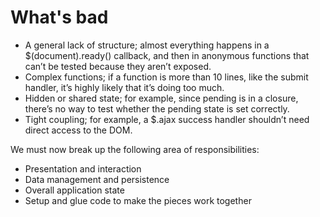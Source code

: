 # What's bad

- A general lack of structure; almost everything happens in a $(document).ready() callback, and then in anonymous functions that can’t be tested because they aren’t exposed.
- Complex functions; if a function is more than 10 lines, like the submit handler, it’s highly likely that it’s doing too much.
- Hidden or shared state; for example, since pending is in a closure, there’s no way to test whether the pending state is set correctly.
- Tight coupling; for example, a $.ajax success handler shouldn’t need direct access to the DOM.

We must now break up the following area of responsibilities:

- Presentation and interaction
- Data management and persistence
- Overall application state
- Setup and glue code to make the pieces work together
